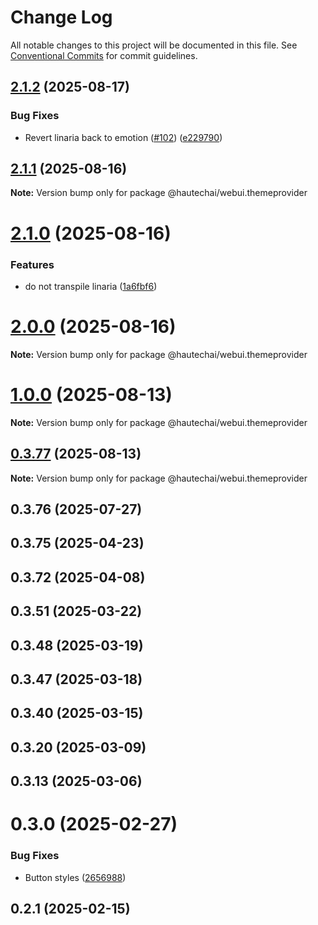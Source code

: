 # Change Log

All notable changes to this project will be documented in this file.
See [Conventional Commits](https://conventionalcommits.org) for commit guidelines.

## [2.1.2](https://github.com/HautechAI/webui/compare/@hautechai/webui.themeprovider@2.1.1...@hautechai/webui.themeprovider@2.1.2) (2025-08-17)

### Bug Fixes

- Revert linaria back to emotion ([#102](https://github.com/HautechAI/webui/issues/102)) ([e229790](https://github.com/HautechAI/webui/commit/e229790dae8eba4b3037bbe41365e5a73ab7f6dc))

## [2.1.1](https://github.com/HautechAI/webui/compare/@hautechai/webui.themeprovider@2.1.0...@hautechai/webui.themeprovider@2.1.1) (2025-08-16)

**Note:** Version bump only for package @hautechai/webui.themeprovider

# [2.1.0](https://github.com/HautechAI/webui/compare/@hautechai/webui.themeprovider@1.0.0...@hautechai/webui.themeprovider@2.1.0) (2025-08-16)

### Features

- do not transpile linaria ([1a6fbf6](https://github.com/HautechAI/webui/commit/1a6fbf6353a0e5028040006b5045170cf83f1ba0))

# [2.0.0](https://github.com/HautechAI/webui/compare/@hautechai/webui.themeprovider@1.0.0...@hautechai/webui.themeprovider@2.0.0) (2025-08-16)

**Note:** Version bump only for package @hautechai/webui.themeprovider

# [1.0.0](https://github.com/HautechAI/webui/compare/@hautechai/webui.themeprovider@0.3.77...@hautechai/webui.themeprovider@1.0.0) (2025-08-13)

**Note:** Version bump only for package @hautechai/webui.themeprovider

## [0.3.77](https://github.com/HautechAI/webui/compare/@hautechai/webui.themeprovider@0.3.76...@hautechai/webui.themeprovider@0.3.77) (2025-08-13)

**Note:** Version bump only for package @hautechai/webui.themeprovider

## 0.3.76 (2025-07-27)

## 0.3.75 (2025-04-23)

## 0.3.72 (2025-04-08)

## 0.3.51 (2025-03-22)

## 0.3.48 (2025-03-19)

## 0.3.47 (2025-03-18)

## 0.3.40 (2025-03-15)

## 0.3.20 (2025-03-09)

## 0.3.13 (2025-03-06)

# 0.3.0 (2025-02-27)

### Bug Fixes

- Button styles ([2656988](https://github.com/HautechAI/webui/commit/2656988763cfa46585598d7a8840805249487753))

## 0.2.1 (2025-02-15)
